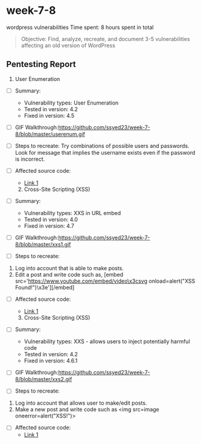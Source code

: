 # week-7-8
wordpress vulnerabilities
Time spent: 8 hours spent in total

> Objective: Find, analyze, recreate, and document 3-5 vulnerabilities affecting an old version of WordPress

## Pentesting Report

1. User Enumeration
  - [ ] Summary: 
    - Vulnerability types: User Enumeration
    - Tested in version: 4.2
    - Fixed in version: 4.5
  - [ ] GIF Walkthrough:https://github.com/ssyed23/week-7-8/blob/master/userenum.gif
  - [ ] Steps to recreate: 
  Try combinations of possible users and passwords. Look for message that implies the username exists even if the password is incorrect.
  - [ ] Affected source code:
    - [Link 1](https://core.trac.wordpress.org/browser/tags/version/src/source_file.php)
    
    
    2. Cross-Site Scripting (XSS)
  - [ ] Summary: 
    - Vulnerability types: XXS in URL embed
    - Tested in version: 4.0
    - Fixed in version: 4.7
  - [ ] GIF Walkthrough:https://github.com/ssyed23/week-7-8/blob/master/xxs1.gif 
  - [ ] Steps to recreate: 
  1. Log into account that is able to make posts.
  2. Edit a post and write code such as, [embed src='https://www.youtube.com/embed/video\x3csvg onload=alert("XSS Found!")\x3e'][/embed]
  - [ ] Affected source code:
    - [Link 1](https://core.trac.wordpress.org/browser/tags/version/src/source_file.php)
    
    
    3. Cross-Site Scripting (XSS)
  - [ ] Summary: 
    - Vulnerability types: XXS - allows users to inject potentially harmful code 
    - Tested in version: 4.2
    - Fixed in version: 4.6.1
  - [ ] GIF Walkthrough:https://github.com/ssyed23/week-7-8/blob/master/xxs2.gif
  - [ ] Steps to recreate: 
  1. Log into account that allows user to make/edit posts.
  2. Make a new post and write code such as <img src=image oneerror=alert("XSS!")>
  - [ ] Affected source code:
    - [Link 1](https://core.trac.wordpress.org/browser/tags/version/src/source_file.php)
